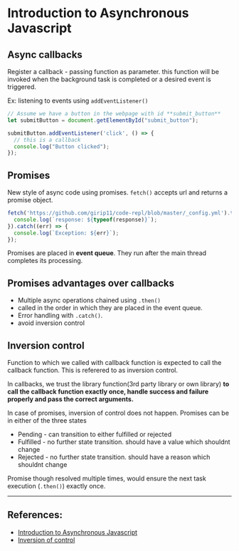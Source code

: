 # Introduction to Asynchronous Javascript

## Async callbacks
Register a callback - passing function as parameter. this function will be invoked when the background task is completed or a desired event is triggered.

Ex: listening to events using `addEventListener()`

```Javascript
// Assume we have a button in the webpage with id **submit_button**
let submitButton = document.getElementById("submit_button");

submitButton.addEventListener('click', () => {
  // this is a callback
  console.log("Button clicked");
});

```

## Promises
New style of async code using promises.
`fetch()` accepts url and returns a promise object.

```Javascript
fetch('https://github.com/girip11/code-repl/blob/master/_config.yml').then((response) => {
  console.log(`response: ${typeof(response)}`);
}).catch((err) => {
  console.log(`Exception: ${err}`);
});
```

Promises are placed in **event queue**. They run after the main thread completes its processing.

## Promises advantages over callbacks
* Multiple async operations chained using `.then()`
* called in the order in which they are placed in the event queue.
* Error handling with `.catch()`.
* avoid inversion control

## Inversion control
Function to which we called with callback function is expected to call the callback function. This is referered to as inversion control.

In callbacks, we trust the library function(3rd party library or own library) **to call the callback function exactly once, handle success and failure properly and pass the correct arguments.**

In case of promises, inversion of control does not happen. Promises can be in either of the three states 
* Pending - can transition to either fulfilled or rejected
* Fulfilled - no further state transition. should have a value which shouldnt change
* Rejected - no further state transition. should have a reason which shouldnt change

Promise though resolved multiple times, would ensure the next task execution (`.then()`) exactly once.


---

## References:
* [Introduction to Asynchronous Javascript](https://developer.mozilla.org/en-US/docs/Learn/JavaScript/Asynchronous/Introducing)
* [Inversion of control](https://www.youtube.com/watch?v=bAlczbDUXx8)